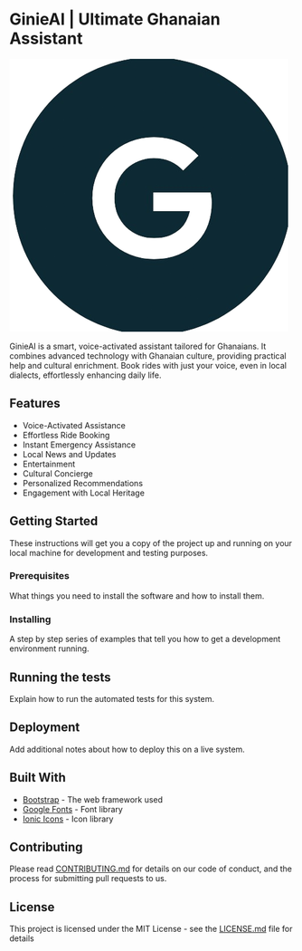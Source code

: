 # GinieAI | Ultimate Ghanaian Assistant

![GinieAI Logo](assets/images/G.png)

GinieAI is a smart, voice-activated assistant tailored for Ghanaians. It combines advanced technology with Ghanaian culture, providing practical help and cultural enrichment. Book rides with just your voice, even in local dialects, effortlessly enhancing daily life.

## Features

- Voice-Activated Assistance
- Effortless Ride Booking
- Instant Emergency Assistance
- Local News and Updates
- Entertainment
- Cultural Concierge
- Personalized Recommendations
- Engagement with Local Heritage

## Getting Started

These instructions will get you a copy of the project up and running on your local machine for development and testing purposes.

### Prerequisites

What things you need to install the software and how to install them.

### Installing

A step by step series of examples that tell you how to get a development environment running.

## Running the tests

Explain how to run the automated tests for this system.

## Deployment

Add additional notes about how to deploy this on a live system.

## Built With

- [Bootstrap](https://getbootstrap.com/) - The web framework used
- [Google Fonts](https://fonts.google.com/) - Font library
- [Ionic Icons](https://ionic.io/ionicons) - Icon library

## Contributing

Please read [CONTRIBUTING.md](CONTRIBUTING.md) for details on our code of conduct, and the process for submitting pull requests to us.

## License

This project is licensed under the MIT License - see the [LICENSE.md](LICENSE.md) file for details
